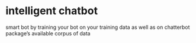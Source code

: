 # intelligent chatbot
 smart bot  by training your bot on your training data as well as on chatterbot package’s available corpus of data
